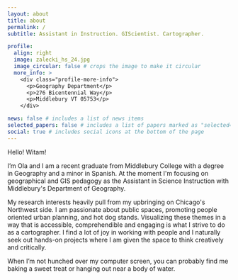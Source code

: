 ```yaml
---
layout: about
title: about
permalink: /
subtitle: Assistant in Instruction. GIScientist. Cartographer.

profile:
  align: right
  image: zalecki_hs_24.jpg
  image_circular: false # crops the image to make it circular
  more_info: >
    <div class="profile-more-info">
      <p>Geography Department</p>
      <p>276 Bicentennial Way</p>
      <p>Middlebury VT 05753</p>
    </div>

news: false # includes a list of news items
selected_papers: false # includes a list of papers marked as "selected={true}"
social: true # includes social icons at the bottom of the page
---
```


Hello! Witam! 

I’m Ola and I am a recent graduate from Middlebury College with a degree in Geography and a minor in Spanish.  At the moment I'm focusing on geographical and GIS pedagogy as the Assistant in Science Instruction with Middlebury's Department of Geography. 

My research interests heavily pull from my upbringing on Chicago's Northwest side. I am passionate about public spaces, promoting people oriented urban planning, and hot dog stands.
Visualizing these themes in a way that is accessible, comprehendible and engaging is what I strive to do as a cartographer. I find a lot of joy in working with people and I naturally seek out hands-on projects where I am given the space to think creatively and critically. 

When I’m not hunched over my computer screen, you can probably find me baking a sweet treat or hanging out near a body of water. 


